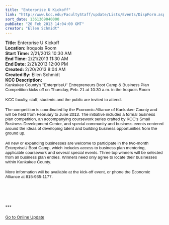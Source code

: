 ```yaml
---
title: "Enterprise U Kickoff"
link: "http://www.kcc.edu/FacultyStaff/update/Lists/Events/DispForm.aspx?ID=361"
sort_date: 1361369040000
pubDate: "20 Feb 2013 14:04:00 GMT"
creator: "Ellen Schmidt"
---
```


<div><b>Title:</b> Enterprise U Kickoff</div>
<div><b>Location:</b> Iroquois Room</div>
<div><b>Start Time:</b> 2/21/2013 10:30 AM</div>
<div><b>End Time:</b> 2/21/2013 11:30 AM</div>
<div><b>End Date:</b> 2/21/2013 12:00 PM</div>
<div><b>Created:</b> 2/20/2013 8:04 AM</div>
<div><b>Created By:</b> Ellen Schmidt</div>
<div><b>KCC Description:</b> <div class="ExternalClass362D806F655143259BEB30E3AB7B3CFA"><div>
<div>
<p style="margin:0in 0in 0pt" class="MsoNormal"><span style="font-family:'Arial', 'sans-serif';font-size:10pt"><font face="">Kankakee County's &quot;EnterpriseU&quot; Entrepreneurs Boot Camp &amp; Business Plan Competition kicks off on Thursday, Feb. 21 at 10:30 a.m. in the Iroquois Room</font></span></p>
<p style="margin:0in 0in 0pt" class="MsoNormal"><span style="font-family:'Arial', 'sans-serif';font-size:10pt"><font face=""></font></span> </p>
<p style="margin:0in 0in 0pt" class="MsoNormal"><span style="font-family:'Arial', 'sans-serif';font-size:10pt"><font face="">KCC faculty, staff, students and the public are invited to attend.</font></span></p>
<p style="margin:0in 0in 0pt" class="MsoNormal"><span style="font-family:'Arial', 'sans-serif';font-size:10pt"><font face=""></font></span> </p>
<p style="margin:0in 0in 0pt" class="MsoNormal"><span style="font-family:'Arial', 'sans-serif';font-size:10pt"><font face="">The competition is coordinated by the Economic Alliance of Kankakee County and will be held from February to June 2013. The initiative includes a formal business plan competition, an accompanying coursework series crafted by KCC's Small Business Development Center, and special community and business events centered around the ideas of developing talent and building business opportunities from the ground up. </font></span></p>
<p style="margin:0in 0in 0pt" class="MsoNormal"><span style="font-family:'Arial', 'sans-serif';font-size:10pt"><font face=""></font></span> </p>
<p style="margin:0in 0in 0pt" class="MsoNormal"><span style="font-family:'Arial', 'sans-serif';font-size:10pt"><font face="">All new or expanding businesses are welcome to participate in the two-month EnterpriseU Boot Camp, which includes access to business plan mentoring, applicable coursework and several special events. Three top winners will be selected from all business plan entries. Winners need only agree to locate their businesses within Kankakee County.</font></span></p>
<p style="margin:0in 0in 0pt" class="MsoNormal"><span style="font-family:'Arial', 'sans-serif';font-size:10pt"><font face=""></font></span> </p>
<p style="margin:0in 0in 0pt" class="MsoNormal"><span style="font-family:'Arial', 'sans-serif';font-size:10pt"><font face="">More information will be available at the kick-off event, or phone the Economic Alliance at 815-935-1177.</font></span></p>
<p style="margin:0in 0in 0pt" class="MsoNormal"><span style="font-family:'Arial', 'sans-serif';font-size:10pt"></span> </p>
<p style="margin:0in 0in 0pt" class="MsoNormal"><span style="font-family:'Arial', 'sans-serif';font-size:10pt"><br /> </p>
<div>
<div><font size="2"></font> </div>
<div><font size="2"></font> </div>
<div><font size="2">***</font></div>
<div><font size="2"></font> </div>
<div><font size="2"><a href="/FacultyStaff/update/Pages/dailyupdate.aspx">Go to Online Update</a></font><font size="2"></font></div>
<div><font size="2"></font> </div></div></span></div></div></div></div>
